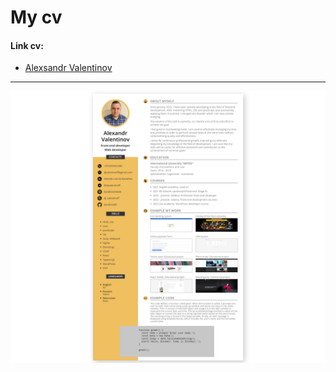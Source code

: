 # My cv

#### Link cv:
- [Alexsandr Valentinov](https://banditos86.github.io/cv-eng/)

---

![Screenshot cv](cv.png)
